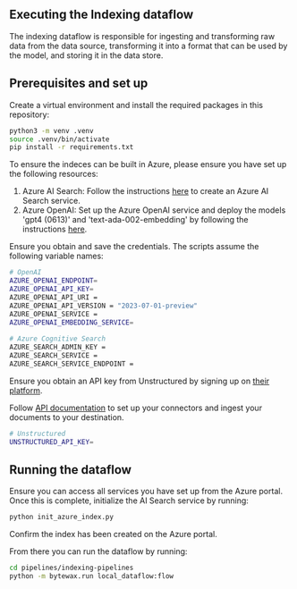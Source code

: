 ## Executing the Indexing dataflow

The indexing dataflow is responsible for ingesting and transforming raw data from the data source, transforming it into a format that can be used by the model, and storing it in the data store. 

## Prerequisites and set up 

Create a virtual environment and install the required packages in this repository:

```bash
python3 -m venv .venv
source .venv/bin/activate
pip install -r requirements.txt
```

To ensure the indeces can be built in Azure, please ensure you have set up the following resources:

1. Azure AI Search: Follow the instructions [here](https://learn.microsoft.com/en-us/azure/search/search-create-service-portal) to create an Azure AI Search service.
2. Azure OpenAI: Set up the Azure OpenAI service and deploy the models 'gpt4 (0613)' and 'text-ada-002-embedding' by following the instructions [here](https://learn.microsoft.com/en-us/azure/ai-services/openai/how-to/create-resource?pivots=web-portal).

Ensure you obtain and save the credentials. The scripts assume the following variable names:

```bash
# OpenAI
AZURE_OPENAI_ENDPOINT=
AZURE_OPENAI_API_KEY=
AZURE_OPENAI_API_URI = 
AZURE_OPENAI_API_VERSION = "2023-07-01-preview"
AZURE_OPENAI_SERVICE =
AZURE_OPENAI_EMBEDDING_SERVICE=
 
# Azure Cognitive Search
AZURE_SEARCH_ADMIN_KEY =
AZURE_SEARCH_SERVICE =
AZURE_SEARCH_SERVICE_ENDPOINT =
```

Ensure you obtain an API key from Unstructured by signing up on [their platform](https://unstructured.io/api-key-free).

Follow [API documentation](https://docs.unstructured.io/api-reference/api-services/overview) to set up your connectors and ingest your documents to your destination.

```bash
# Unstructured
UNSTRUCTURED_API_KEY=
```

## Running the dataflow

Ensure you can access all services you have set up from the Azure portal. Once this is complete, initialize the AI Search service by running:

```bash
python init_azure_index.py
```

Confirm the index has been created on the Azure portal. 

From there you can run the dataflow by running:

```bash
cd pipelines/indexing-pipelines
python -m bytewax.run local_dataflow:flow
```
